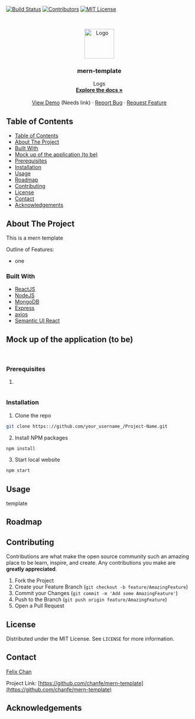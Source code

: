 <!-- PROJECT SHIELDS -->
<!--
*** I'm using markdown "reference style" links for readability.
*** Reference links are enclosed in brackets [ ] instead of parentheses ( ).
*** See the bottom of this document for the declaration of the reference variables
*** for build-url, contributors-url, etc. This is an optional, concise syntax you may use.
*** https://www.markdownguide.org/basic-syntax/#reference-style-links
-->
[![Build Status][build-shield]][build-url]
[![Contributors][contributors-shield]][contributors-url]
[![MIT License][license-shield]][license-url]

<!-- PROJECT LOGO -->
<br />
<p align="center">
  <a href="https://github.com/chanfe/mern-template/">
    <img src="#" alt="Logo" width="80" height="80">
  </a>

  <h3 align="center">mern-template</h3>

  <p align="center">
    Logs
    <br />
    <a href="https://github.com/chanfe/mern-template"><strong>Explore the docs »</strong></a>
    <br />
    <br />
    <a href="https://github.com/chanfe/mern-template">View Demo</a> (Needs link)
    ·
    <a href="https://github.com/chanfe/mern-template/issues">Report Bug</a>
    ·
    <a href="https://github.com/chanfe/mern-template/issues">Request Feature</a>
  </p>
</p>

<!-- TABLE OF CONTENTS -->
## Table of Contents

  - [Table of Contents](#Table-of-Contents)
  - [About The Project](#About-The-Project)
  - [Built With](#Built-With)
  - [Mock up of the application (to be)](#Mock-up-of-the-application-to-be)
  - [Prerequisites](#Prerequisites)
  - [Installation](#Installation)
  - [Usage](#Usage)
  - [Roadmap](#Roadmap)
  - [Contributing](#Contributing)
  - [License](#License)
  - [Contact](#Contact)
  - [Acknowledgements](#Acknowledgements)



<!-- ABOUT THE PROJECT -->
## About The Project

This is a mern template

Outline of Features:
- one


### Built With
  - [ReactJS](https://reactjs.org)
  - [NodeJS](https://nodejs.org/)
  - [MongoDB](https://www.mongodb.com/)
  - [Express](https://expressjs.com/)
  - [axios](https://github.com/axios/axios)
  - [Semantic UI React](https://react.semantic-ui.com/)


<!-- MockUp of the Application (to be removed) -->
## Mock up of the application (to be)

![]()
![]()

### Prerequisites
1. 
```
```

### Installation
1. Clone the repo
```sh
git clone https:://github.com/your_username_/Project-Name.git
```
2. Install NPM packages
```sh
npm install
```
3. Start local website
```sh
npm start
```

<!-- USAGE EXAMPLES -->
## Usage
template


<!-- ROADMAP -->
## Roadmap




<!-- CONTRIBUTING -->
## Contributing

Contributions are what make the open source community such an amazing place to be learn, inspire, and create. Any contributions you make are **greatly appreciated**.

1. Fork the Project
2. Create your Feature Branch (`git checkout -b feature/AmazingFeature`)
3. Commit your Changes (`git commit -m 'Add some AmazingFeature'`)
4. Push to the Branch (`git push origin feature/AmazingFeature`)
5. Open a Pull Request



<!-- LICENSE -->
## License

Distributed under the MIT License. See `LICENSE` for more information.



<!-- CONTACT -->
## Contact

[Felix Chan](https://github.com/chanfe)

Project Link: [https://github.com/chanfe/mern-template](https://github.com/chanfe/mern-template)



<!-- ACKNOWLEDGEMENTS -->
## Acknowledgements





<!-- MARKDOWN LINKS & IMAGES -->
<!-- https://www.markdownguide.org/basic-syntax/#reference-style-links -->
[build-shield]: https://img.shields.io/badge/build-passing-brightgreen.svg?style=flat-square
[build-url]: #
[contributors-shield]: https://img.shields.io/badge/contributors-1-orange.svg?style=flat-square
[contributors-url]: https://github.com/chingu-voyages/v10-bears-team-03/graphs/contributors
[license-shield]: https://img.shields.io/badge/license-MIT-blue.svg?style=flat-square
[license-url]: https://choosealicense.com/licenses/mit
[linkedin-shield]: https://img.shields.io/badge/-LinkedIn-black.svg?style=flat-square&logo=linkedin&colorB=555
[product-screenshot]: https://i.imgur.com/Jfnx1uj.png
